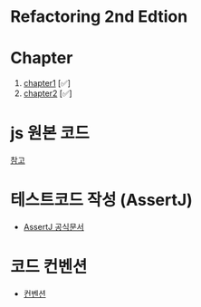 # Refactoring 2nd Edtion

# Chapter
1. [chapter1](docs/ch1/ch1.md) [✅]
2. [chapter2](docs/ch2/ch2.md) [✅]

# js 원본 코드
[참고](https://github.com/Youngerjesus/refactoring-2nd-edition/blob/master/document/chapter-01/README.md)

# 테스트코드 작성 (AssertJ)
* [AssertJ 공식문서](https://assertj.github.io/doc/)

# 코드 컨벤션
* [컨벤션](/docs/code_convention.md)